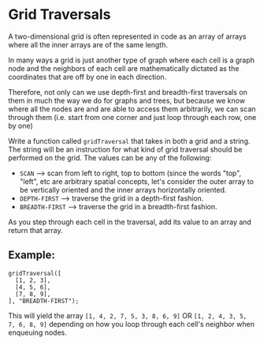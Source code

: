 # Grid Traversals

A two-dimensional grid is often represented in code as an array of 
arrays where all the inner arrays are of the same length.

In many ways a grid is just another type of graph where each cell is a 
graph node and the neighbors of each cell are mathematically dictated 
as the coordinates that are off by one in each direction.

Therefore, not only can we use depth-first and breadth-first traversals 
on them in much the way we do for graphs and trees, but because we know 
where all the nodes are and are able to access them arbitrarily, we can 
scan through them (i.e. start from one corner and just loop through each 
row, one by one)

Write a function called `gridTraversal` that takes in both a grid and a 
string. The string will be an instruction for what kind of grid traversal 
should be performed on the grid. The values can be any of the following:

* `SCAN` --> scan from left to right, top to bottom (since the words "top", "left", etc are arbitrary spatial concepts, let's consider the outer array to be vertically oriented and the inner arrays horizontally oriented.
* `DEPTH-FIRST` --> traverse the grid in a depth-first fashion.
* `BREADTH-FIRST` --> traverse the grid in a breadth-first fashion.

As you step through each cell in the traversal, add its value to an array 
and return that array.

## Example:

```
gridTraversal([
  [1, 2, 3],
  [4, 5, 6],
  [7, 8, 9],
], "BREADTH-FIRST");
```

This will yield the array `[1, 4, 2, 7, 5, 3, 8, 6, 9]` OR 
`[1, 2, 4, 3, 5, 7, 6, 8, 9]` depending on how you loop through each 
cell's neighbor when enqueuing nodes.

